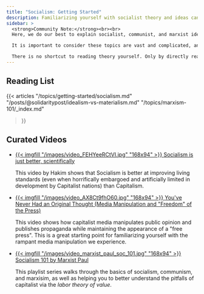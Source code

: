 ```yaml
---
title: "Socialism: Getting Started"
description: Familiarizing yourself with socialist theory and ideas can be overwhelming when you are first starting. Here, we try to make the process easier, and explain socialist, communist, and marxist ideas using more accessible language.
sidebar: > 
  <strong>Community Note:</strong><br><br>
  Here, we do our best to explain socialist, communist, and marxist ideas using plainer, beginner friendly language.<br><br>

  It is important to consider these topics are vast and complicated, and no short explanation can answer all of your questions. As always, the best solution for a comprehensive understanding is to read the theory behind it all.<br><br>

  There is no shortcut to reading theory yourself. Only by directly reading it, not the summarization created by others, can you ensure you have the complete picture.
---
```




## Reading List

{{< articles 
    "/topics/getting-started/socialism.md"
    "/posts/@solidaritypost/idealism-vs-materialism.md"
    "/topics/marxism-101/_index.md"
>}}

## Curated Videos

<ul class="curated-video-list">
  <li>
    <a class="logo" href="https://www.youtube.com/watch?v=FEHYeeRCtVI">
        {{< imgfill "/images/video_FEHYeeRCtVI.jpg" "168x94" >}}
    </a>
    <a class="channel-name" href="https://www.youtube.com/watch?v=FEHYeeRCtVI">Socialism is just better, scientifically</a>
    <p>This video by Hakim shows that Socialism is better at improving living standards (even when horrifically embargoed and artificially limited in development by Capitalist nations) than Capitalism.</p>
  </li>
  
  <li>
    <a class="logo" href="https://www.youtube.com/watch?v=AX8Ct9fhO60">
        {{< imgfill "/images/video_AX8Ct9fhO60.jpg" "168x94" >}}
    </a>
    <a class="channel-name" href="https://www.youtube.com/watch?v=AX8Ct9fhO60">You've Never Had an Original Thought (Media Manipulation and "Freedom" of the Press)</a>
    <p>This video shows how capitalist media manipulates public opinion and publishes propaganda while maintaining the appearance of a "free press". This is a great starting point for familiarizing yourself with the rampant media manipulation we experience.</p>
  </li>

  <li>
    <a class="logo" href="https://www.youtube.com/playlist?list=PL0J754r0IteXABJntjBg1YuNsn6jItWXQ">
        {{< imgfill "/images/video_marxist_paul_soc_101.jpg" "168x94" >}}
    </a>
    <a class="channel-name" href="https://www.youtube.com/playlist?list=PL0J754r0IteXABJntjBg1YuNsn6jItWXQ">Socialism 101 by Marxist Paul</a>
    <p>This playlist series walks through the basics of socialism, communism, and marxisim, as well as helping you to better understand the pitfalls of capitalist via the <em>labor theory of value</em>.</p>
  </li>

</ul>
